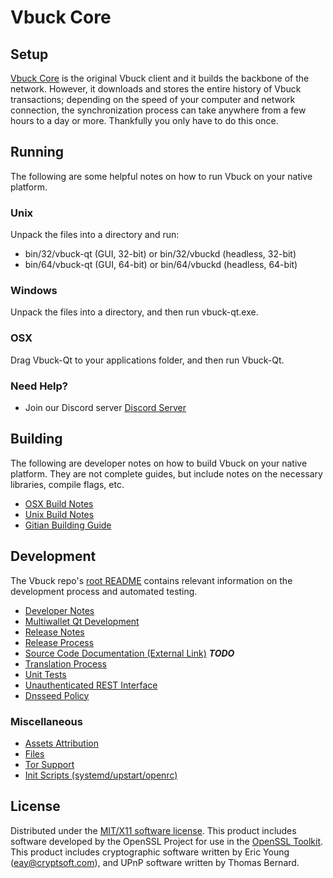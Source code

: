 Vbuck Core
=====================

Setup
---------------------
[Vbuck Core](http://savebitcoin.io) is the original Vbuck client and it builds the backbone of the network. However, it downloads and stores the entire history of Vbuck transactions; depending on the speed of your computer and network connection, the synchronization process can take anywhere from a few hours to a day or more. Thankfully you only have to do this once.

Running
---------------------
The following are some helpful notes on how to run Vbuck on your native platform.

### Unix

Unpack the files into a directory and run:

- bin/32/vbuck-qt (GUI, 32-bit) or bin/32/vbuckd (headless, 32-bit)
- bin/64/vbuck-qt (GUI, 64-bit) or bin/64/vbuckd (headless, 64-bit)

### Windows

Unpack the files into a directory, and then run vbuck-qt.exe.

### OSX

Drag Vbuck-Qt to your applications folder, and then run Vbuck-Qt.

### Need Help?

* Join our Discord server [Discord Server](https://discord.gg/WJsbZuE)

Building
---------------------
The following are developer notes on how to build Vbuck on your native platform. They are not complete guides, but include notes on the necessary libraries, compile flags, etc.

- [OSX Build Notes](build-osx.md)
- [Unix Build Notes](build-unix.md)
- [Gitian Building Guide](gitian-building.md)

Development
---------------------
The Vbuck repo's [root README](https://github.com/vbuck-project/vbuck/blob/master/README.md) contains relevant information on the development process and automated testing.

- [Developer Notes](developer-notes.md)
- [Multiwallet Qt Development](multiwallet-qt.md)
- [Release Notes](release-notes.md)
- [Release Process](release-process.md)
- [Source Code Documentation (External Link)](https://dev.visucore.com/bitcoin/doxygen/) ***TODO***
- [Translation Process](translation_process.md)
- [Unit Tests](unit-tests.md)
- [Unauthenticated REST Interface](REST-interface.md)
- [Dnsseed Policy](dnsseed-policy.md)

### Miscellaneous
- [Assets Attribution](assets-attribution.md)
- [Files](files.md)
- [Tor Support](tor.md)
- [Init Scripts (systemd/upstart/openrc)](init.md)

License
---------------------
Distributed under the [MIT/X11 software license](http://www.opensource.org/licenses/mit-license.php).
This product includes software developed by the OpenSSL Project for use in the [OpenSSL Toolkit](https://www.openssl.org/). This product includes
cryptographic software written by Eric Young ([eay@cryptsoft.com](mailto:eay@cryptsoft.com)), and UPnP software written by Thomas Bernard.
